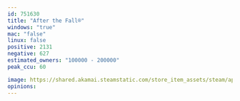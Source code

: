 ```yaml
---
id: 751630
title: "After the Fall®"
windows: "true"
mac: "false"
linux: false
positive: 2131
negative: 627
estimated_owners: "100000 - 200000"
peak_ccu: 60

image: https://shared.akamai.steamstatic.com/store_item_assets/steam/apps/751630/header.jpg?t=1725370665
opinions:
---
```

